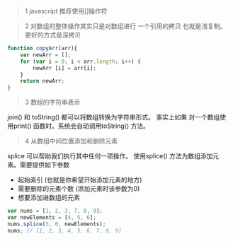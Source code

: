 > 1 javascript 推荐使用[]操作符



> 2 对数组的整体操作其实只是对数组进行 一个引用的拷贝 也就是浅复制。更好的方式是深拷贝

```javascript
function copyArr(arr){
  	var newArr = [];
	for (var i = 0; i < arr.length; i++) {
  		newArr [i] = arr[i];
	}
	return newArr;
}
```



> 3 数组的字符串表示

join() 和 toString() 都可以将数组转换为字符串形式。 事实上如果 对一个数组使用print() 函数时。系统会自动调用toString() 方法。



> 4 从数组中间位置添加和删除元素

splice 可以帮助我们执行其中任何一项操作。 使用splice() 方法为数组添加元素。需要提供如下参数

* 起始索引 (也就是你希望开始添加元素的地方)
* 需要删除的元素个数 (添加元素时该参数为0)
* 想要添加进数组的元素 

```javascript
var nums = [1, 2, 3, 7, 8, 9];
var newElements = [4, 5, 6];
nums.splice(3, 0, newElements);
nums; // [1, 2, 3, 4, 5, 6, 7, 8, 9]
```









































